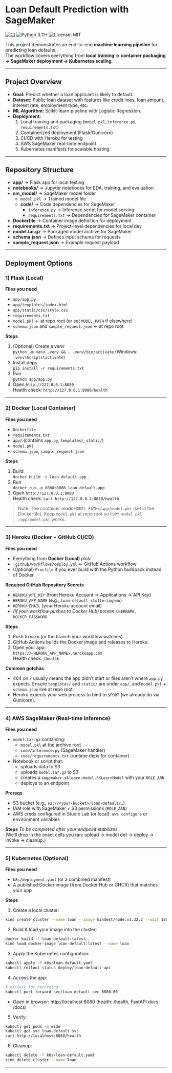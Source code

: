 # Loan Default Prediction with SageMaker  

[![CI](https://github.com/stutteringemo/loan-default-project/actions/workflows/ci.yml/badge.svg)](https://github.com/stutteringemo/loan-default-project/actions/workflows/ci.yml)
![Python 3.11+](https://img.shields.io/badge/Python-3.11%2B-blue)
![License: MIT](https://img.shields.io/badge/License-MIT-green)


This project demonstrates an end-to-end **machine learning pipeline** for predicting loan defaults.  
The workflow covers everything from **local training → container packaging → SageMaker deployment → Kubernetes scaling**.  

---

## Project Overview  
- **Goal:** Predict whether a loan applicant is likely to default.  
- **Dataset:** Public loan dataset with features like credit lines, loan amount, interest rate, employment type, etc.  
- **ML Algorithm:** Scikit-learn pipeline with Logistic Regression.  
- **Deployment:**  
  1. Local training and packaging (`model.pkl`, `inference.py`, `requirements.txt`)  
  2. Containerized deployment (Flask/Gunicorn)  
  3. CI/CD with Heroku for testing  
  4. AWS SageMaker real-time endpoint  
  5. Kubernetes manifests for scalable hosting  

---

## Repository Structure  

- **app/** → Flask app for local testing  
- **notebooks/** → Jupyter notebooks for EDA, training, and evaluation  
- **sm_model/** → SageMaker model folder  
  - `model.pkl` → Trained model file  
  - **code/** → Code dependencies for SageMaker  
    - `inference.py` → Inference script for model serving  
    - `requirements.txt` → Dependencies for SageMaker container  
- **Dockerfile** → Container image definition for deployment  
- **requirements.txt** → Project-level dependencies for local dev  
- **model.tar.gz** → Packaged model archive for SageMaker  
- **schema.json** → Defines input schema for requests  
- **sample_request.json** → Example request payload  

---

## Deployment Options  

### 1) Flask (Local)

**Files you need**
- `app/app.py`
- `app/templates/index.html`
- `app/static/css/style.css`
- `requirements.txt`
- `model.pkl`  ← at repo root (or set `MODEL_PATH` if elsewhere)
- `schema.json` and `sample_request.json`  ← at repo root

**Steps**
1. (Optional) Create a venv  
   `python -m venv .venv && . .venv/bin/activate` (Windows: `.venv\Scripts\activate`)
2. Install deps  
   `pip install -r requirements.txt`
3. Run  
   `python app/app.py`
4. Open `http://127.0.0.1:8080`  
   Health check: `http://127.0.0.1:8080/health`

---

### 2) Docker (Local Container)

**Files you need**
- `Dockerfile`
- `requirements.txt`
- `app/` (contains `app.py`, `templates/`, `static/`)
- `model.pkl`
- `schema.json`, `sample_request.json`

**Steps**
1. Build  
   `docker build -t loan-default-app .`
2. Run  
   `docker run -p 8080:8080 loan-default-app`
3. Open `http://127.0.0.1:8080`  
   Health check: `curl http://127.0.0.1:8080/health`

> Note: The container reads `MODEL_PATH=/app/model.pkl` (set in the Dockerfile). Keep `model.pkl` at repo root so `COPY model.pkl /app/model.pkl` works.

---

### 3) Heroku (Docker + GitHub CI/CD)

**Files you need**
- Everything from **Docker (Local)** plus:
- `.github/workflows/deploy.yml`  ← GitHub Actions workflow
- (Optional) `Procfile` if you ever build with the Python buildpack instead of Docker

**Required GitHub Repository Secrets**
- `HEROKU_API_KEY` (from Heroku Account → Applications → API Key)
- `HEROKU_APP_NAME` (e.g., `loan-default-stutteringemo`)
- `HEROKU_EMAIL` (your Heroku account email)
- *(If your workflow pushes to Docker Hub)* `DOCKER_USERNAME`, `DOCKER_PASSWORD`

**Steps**
1. Push to `main` (or the branch your workflow watches).  
2. GitHub Actions builds the Docker image and releases to Heroku.  
3. Open your app:  
   `https://<HEROKU_APP_NAME>.herokuapp.com`  
   Health check: `/health`

**Common gotchas**
- 404 on `/` usually means the app didn’t start or files aren’t where `app.py` expects. Ensure `templates/` and `static/` are under `app/`, and `model.pkl` + `schema.json` live at repo root.
- Heroku expects your web process to bind to `$PORT` (we already do via Gunicorn).

---

### 4) AWS SageMaker (Real-time Inference)

**Files you need**
- `model.tar.gz` containing:  
  - `model.pkl` at the archive root  
  - `code/inference.py` (SageMaker handler)  
  - `code/requirements.txt` (runtime deps for container)
- Notebook or script that:
  - uploads data to S3
  - uploads `model.tar.gz` to S3
  - creates a `sagemaker.sklearn.model.SKLearnModel` with your `ROLE_ARN`
  - deploys to an endpoint

**Prereqs**
- S3 bucket (e.g., `s3://<your-bucket>/loan-default/…`)  
- IAM role with SageMaker + S3 permissions (`ROLE_ARN`)  
- AWS creds configured in Studio Lab (or local): `aws configure` or environment variables

**Steps**
_To be completed after your endpoint stabilizes._  
(We’ll drop in the exact cells you ran: upload → model def → deploy → invoke → cleanup.)

---

### 5) Kubernetes (Optional)

**Files you need**
- `k8s/deployment.yaml` (or a combined manifest)
- A published Docker image (from Docker Hub or GHCR) that matches your app

**Steps**
1. Create a local cluster:
```bash
kind create cluster --name loan --image kindest/node:v1.32.2 --wait 180s
```
2. Build & load your image into the cluster:
```bash
docker build -t loan-default:latest .
kind load docker-image loan-default:latest --name loan
```

3. Apply the Kubernetes configuration:
```bash
kubectl apply -f k8s/loan-default.yaml
kubectl rollout status deploy/loan-default-api
```

4. Access the app:
```bash
# easiest for recording:
kubectl port-forward svc/loan-default-svc 8080:80
```
- Open in browser: http://localhost:8080     (health: /health, FastAPI docs: /docs)

5. Verify:
```bash
kubectl get pods -o wide
kubectl get svc loan-default-svc
curl http://localhost:8080/health
```

6. Cleanup:
```bash
kubectl delete -f k8s/loan-default.yaml
kind delete cluster --name loan
```

---
